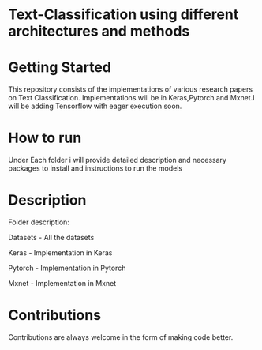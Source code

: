# Text-Classification using different architectures and methods

# Getting Started 
This repository consists of the implementations of various research papers on Text Classification. Implementations will be in Keras,Pytorch and Mxnet.I will be adding Tensorflow with eager execution soon.

# How to run 
Under Each folder i will provide detailed description and necessary packages to install and instructions to run the models

# Description
Folder description:

Datasets - All the datasets

Keras - Implementation in Keras

Pytorch - Implementation in Pytorch

Mxnet - Implementation in Mxnet

# Contributions 

Contributions are always welcome in the form of making code better.
